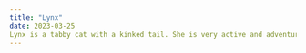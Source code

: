 ```yaml
---
title: "Lynx"
date: 2023-03-25
Lynx is a tabby cat with a kinked tail. She is very active and adventurous.
---
```

